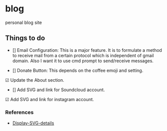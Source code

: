 # blog
personal blog site


## Things to do

- [] Email Configuration: This is a major feature. It is to formulate a method
to receive mail from a certain protocol which is independent of gmail domain.
Also I want it to use cmd prompt to send/receive messages.

- [] Donate Button: This depends on the coffee emoji and setting.

 &#x2611; Update the About section.

-  [] Add SVG and link for Soundcloud account.

  &#x2611; Add SVG and link for instagram account.

  ### References

- [Display-SVG-details](https://www.svgviewer.dev/)